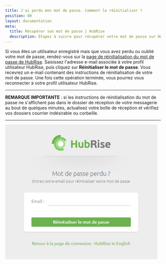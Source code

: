 ```yaml
---
title: J'ai perdu mon mot de passe. Comment le réinitialiser ?
position: 80
layout: documentation
meta:
  title: Récupérer son mot de passe | HubRise
  description: Étapes à suivre pour récupérer votre mot de passe sur HubRise si vous êtes un utilisateur enregistré, mais que vous avez perdu ou oublié votre mot de passe.
---
```


Si vous êtes un utilisateur enregistré mais que vous avez perdu ou oublié votre mot de passe, rendez-vous sur la [page de réinitialisation du mot de passe de HubRise](https://manager.hubrise.com/reset_password/new?locale=fr-FR). Saisissez l'adresse e-mail associée à votre profil utilisateur HubRise, puis cliquez sur **Réinitialiser le mot de passe**. Vous recevrez un e-mail contenant des instructions de réinitialisation de votre mot de passe. Une fois cette opération terminée, vous pourrez vous reconnecter à votre profil utilisateur HubRise.

---

**REMARQUE IMPORTANTE** : si les instructions de réinitialisation du mot de passe ne s'affichent pas dans le dossier de réception de votre messagerie au bout de quelques minutes, actualisez votre boîte de réception et vérifiez vos dossiers courrier indésirable ou corbeille.

---

![Page de réinitialisation du mot de passe](../../images/002-fr-reset-password.png)
